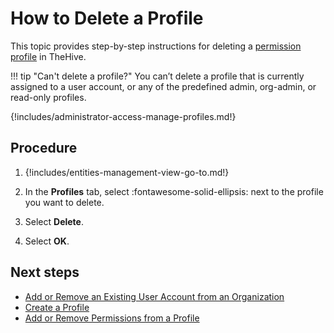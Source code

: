 # How to Delete a Profile

<!-- md:license Gold --> <!-- md:license Platinum -->

This topic provides step-by-step instructions for deleting a [permission profile](about-profiles.md) in TheHive.

!!! tip "Can't delete a profile?"
    You can’t delete a profile that is currently assigned to a user account, or any of the predefined admin, org-admin, or read-only profiles.

{!includes/administrator-access-manage-profiles.md!}

<h2>Procedure</h2>

1. {!includes/entities-management-view-go-to.md!}

2. In the **Profiles** tab, select :fontawesome-solid-ellipsis: next to the profile you want to delete.

3. Select **Delete**.

4. Select **OK**.

<h2>Next steps</h2>

* [Add or Remove an Existing User Account from an Organization](../organizations/add-remove-an-existing-user-account-from-an-organization.md)
* [Create a Profile](create-a-profile.md)
* [Add or Remove Permissions from a Profile](add-remove-permissions-from-a-profile.md)